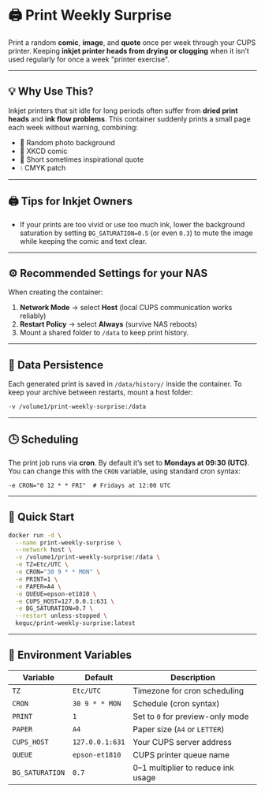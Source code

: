 # 🖨️ Print Weekly Surprise

Print a random **comic**, **image**, and **quote** once per week through your CUPS printer. Keeping **inkjet printer heads from drying or clogging** when it isn’t used regularly for once a week "printer exercise".

---

## 💡 Why Use This?

Inkjet printers that sit idle for long periods often suffer from **dried print heads** and **ink flow problems**. This container suddenly prints a small page each week without warning, combining:

- 🎨 Random photo background
- 🧠 XKCD comic
- 💬 Short sometimes inspirational quote
- 💧 CMYK patch

---

## 🖨️ Tips for Inkjet Owners

- If your prints are too vivid or use too much ink, lower the background saturation by setting `BG_SATURATION=0.5` (or even `0.3`) to mute the image while keeping the comic and text clear.

---

## ⚙️ Recommended Settings for your NAS

When creating the container:

1. **Network Mode** → select **Host** (local CUPS communication works reliably)
2. **Restart Policy** → select **Always** (survive NAS reboots)
3. Mount a shared folder to `/data` to keep print history.

---

## 📁 Data Persistence

Each generated print is saved in `/data/history/` inside the container.
To keep your archive between restarts, mount a host folder:

```bash
-v /volume1/print-weekly-surprise:/data
````

---

## 🕒 Scheduling

The print job runs via **cron**.
By default it’s set to **Mondays at 09:30 (UTC)**.
You can change this with the `CRON` variable, using standard cron syntax:

```
-e CRON="0 12 * * FRI"  # Fridays at 12:00 UTC
```

---

## 🚀 Quick Start

```bash
docker run -d \
  --name print-weekly-surprise \
  --network host \
  -v /volume1/print-weekly-surprise:/data \
  -e TZ=Etc/UTC \
  -e CRON="30 9 * * MON" \
  -e PRINT=1 \
  -e PAPER=A4 \
  -e QUEUE=epson-et1810 \
  -e CUPS_HOST=127.0.0.1:631 \
  -e BG_SATURATION=0.7 \
  --restart unless-stopped \
  kequc/print-weekly-surprise:latest
```

---

## 🧩 Environment Variables

| Variable        | Default         | Description                        |
| --------------- | --------------- | ---------------------------------- |
| `TZ`            | `Etc/UTC`       | Timezone for cron scheduling       |
| `CRON`          | `30 9 * * MON`  | Schedule (cron syntax)             |
| `PRINT`         | `1`             | Set to `0` for preview-only mode   |
| `PAPER`         | `A4`            | Paper size (`A4` or `LETTER`)      |
| `CUPS_HOST`     | `127.0.0.1:631` | Your CUPS server address           |
| `QUEUE`         | `epson-et1810`  | CUPS printer queue name            |
| `BG_SATURATION` | `0.7`           | 0–1 multiplier to reduce ink usage |

